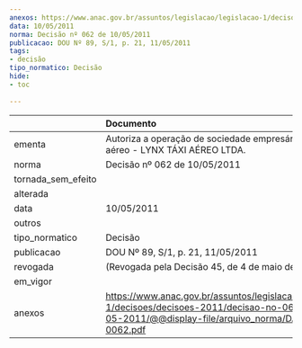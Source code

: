 ```yaml
---
anexos: https://www.anac.gov.br/assuntos/legislacao/legislacao-1/decisoes/decisoes-2011/decisao-no-062-de-10-05-2011/@@display-file/arquivo_norma/DA2011-0062.pdf
data: 10/05/2011
norma: Decisão nº 062 de 10/05/2011
publicacao: DOU Nº 89, S/1, p. 21, 11/05/2011
tags:
- decisão
tipo_normatico: Decisão
hide: 
- toc 
 
---
```


|                    | Documento                                                                                                                                                 |
|:-------------------|:----------------------------------------------------------------------------------------------------------------------------------------------------------|
| ementa             | Autoriza a operação de sociedade empresária de táxi aéreo - LYNX TÁXI AÉREO LTDA.                                                                         |
| norma              | Decisão nº 062 de 10/05/2011                                                                                                                              |
| tornada_sem_efeito |                                                                                                                                                           |
| alterada           |                                                                                                                                                           |
| data               | 10/05/2011                                                                                                                                                |
| outros             |                                                                                                                                                           |
| tipo_normatico     | Decisão                                                                                                                                                   |
| publicacao         | DOU Nº 89, S/1, p. 21, 11/05/2011                                                                                                                         |
| revogada           | (Revogada pela Decisão 45, de 4 de maio de 2016)                                                                                                          |
| em_vigor           |                                                                                                                                                           |
| anexos             | https://www.anac.gov.br/assuntos/legislacao/legislacao-1/decisoes/decisoes-2011/decisao-no-062-de-10-05-2011/@@display-file/arquivo_norma/DA2011-0062.pdf |